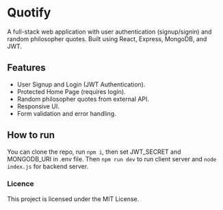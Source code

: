 # Quotify

A full-stack web application with user authentication (signup/signin) and random philosopher quotes. Built using React, Express, MongoDB, and JWT.

## Features

- User Signup and Login (JWT Authentication).
- Protected Home Page (requires login).
- Random philosopher quotes from external API.
- Responsive UI.
- Form validation and error handling.

## How to run

You can clone the repo, run ```npm i```, then set JWT_SECRET and MONGODB_URI in .env file. Then ```npm run dev``` to run client server and ```node index.js``` for backend server.

### Licence

This project is licensed under the MIT License.